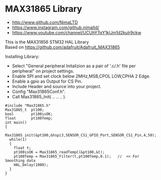 # MAX31865 Library

* http://www.github.com/NimaLTD   
* https://www.instagram.com/github.nimaltd/   
* https://www.youtube.com/channel/UCUhY7qY1klJm1d2kulr9ckw   

This is the MAX31856 STM32 HAL Library  
Based on https://github.com/adafruit/Adafruit_MAX31865      

Installing Library:
* Select "General peripheral Initalizion as a pair of '.c/.h' file per peripheral" on project settings.   
* Enable SPI and set clock below 2MHz,MSB,CPOL LOW,CPHA 2 Edge.   
* Enable a gpio as Output for CS Pin.  
* Include Header and source into your project.   
* Config "Max31865Conf.h".   
* Call Max31865_Init( .. .. .. ).   
```
#include "Max31865.h"
Max31865_t  pt100;
bool        pt100isOK;
float       pt100Temp;
int main()
{
  Max31865_init(&pt100,&hspi3,SENSOR_CS1_GPIO_Port,SENSOR_CS1_Pin,4,50);
  while(1)
  {
    float t;
    pt100isOK = Max31865_readTempC(&pt100,&t);
    pt100Temp = Max31865_Filter(t,pt100Temp,0.1);   //  << For Smoothing data  
    HAL_Delay(1000);
  }
}
```






